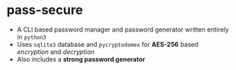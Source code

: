 ﻿# pass-secure
- A CLI based password manager and password generator written entirely in ```python3```
- Uses ```sqlite3``` database and ```pycryptodomex``` for **AES-256** based _encryption_ and _decryption_
- Also includes a **strong password generator**
